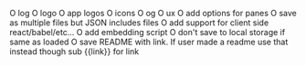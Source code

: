 O log
O logo
  O app logos
  O icons
  O og
O ux
O add options for panes
O save as multiple files but JSON includes files
O add support for client side react/babel/etc...
O add embedding script
O don't save to local storage if same as loaded
O save README with link. If user made a readme use that instead though sub {{link}} for link